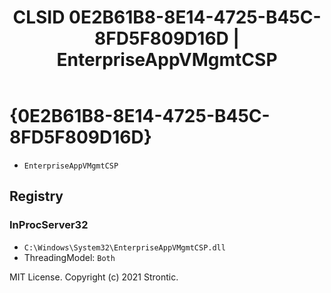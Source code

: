 ﻿---
title: "CLSID 0E2B61B8-8E14-4725-B45C-8FD5F809D16D | EnterpriseAppVMgmtCSP"
excerpt: What is COM-Object CLSID 0E2B61B8-8E14-4725-B45C-8FD5F809D16D?
---

# {0E2B61B8-8E14-4725-B45C-8FD5F809D16D}

* `EnterpriseAppVMgmtCSP`

## Registry


### InProcServer32

* `C:\Windows\System32\EnterpriseAppVMgmtCSP.dll`
* ThreadingModel: `Both`

MIT License. Copyright (c) 2021 Strontic.


